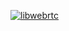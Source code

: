 [![libwebrtc](https://img.shields.io/badge/libwebrtc-m93.4577-blue.svg)](https://chromium.googlesource.com/external/webrtc/+/branch-heads/4515)


